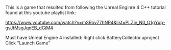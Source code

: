 This is a game that resulted from following the Unreal Enginre 4 C++ tutorial found at this youtube playlist link:

https://www.youtube.com/watch?v=mSRov77hNR4&list=PLZlv_N0_O1gYup-gvJtMsgJqnEB_dGiM4

Must have Unreal Engine 4 installed:
Right click BatteryCollector.uproject
Click "Launch Game"
